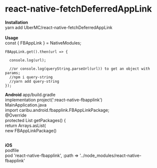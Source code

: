 # react-native-fetchDeferredAppLink

<B> Installation</B>
<br>
yarn add UberMC/react-native-fetchDeferredAppLink
<br>
<br>
   <B>Usage</B>
   <BR>
   const { FBAppLink } = NativeModules;
  
    FBAppLink.get().then(url => {
    
      console.log(url);

      //or console.log(queryString.parseUrl(url)) to get an object with params;
      //npm i query-string
      //yarn add query-string
    });


<B>Android</B>
app/build.gradle
<br>
implementation project(':react-native-fbapplink')
<br>
MainApplication.java
<br>
import caribu.android.fbapplink.FBAppLinkPackage;
<br>
 @Override
 <br>
    protected List<ReactPackage> getPackages() {
   <br>
      return Arrays.<ReactPackage>asList(
   <br>
new FBAppLinkPackage()
   <br>
   <br>
   
   <B>iOS</B>
   <br>
   podfile
   <br>
   pod 'react-native-fbapplink', :path => '../node_modules/react-native-fbapplink'


